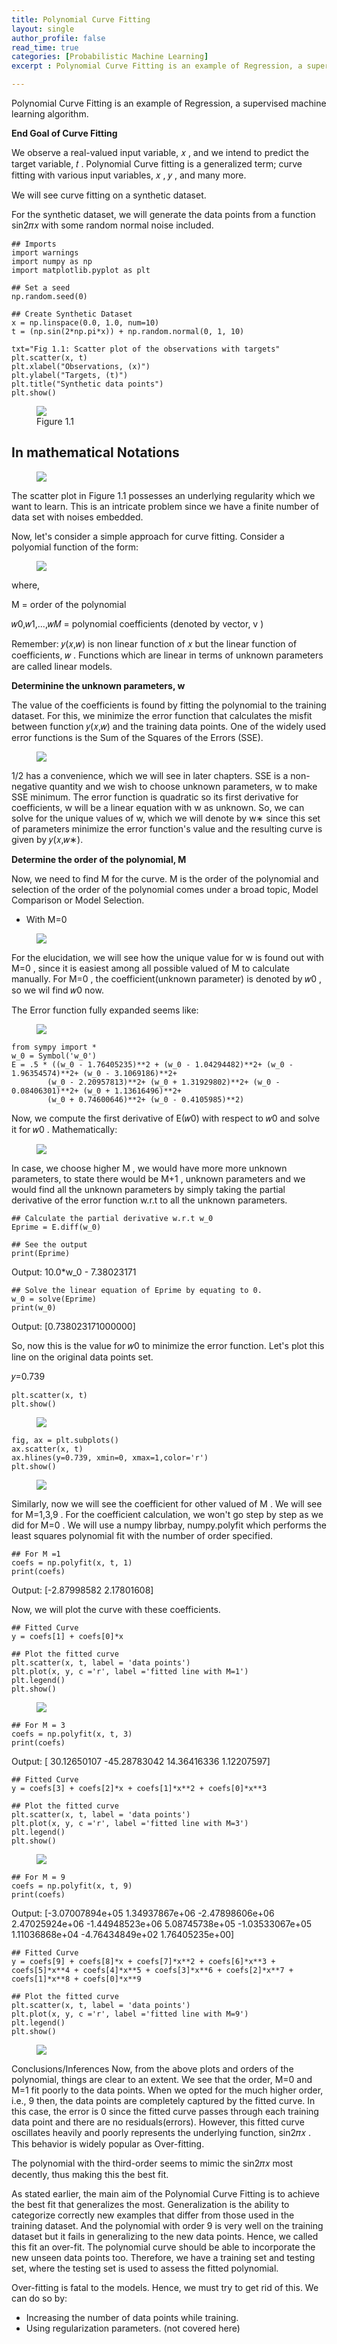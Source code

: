 ```yaml
---
title: Polynomial Curve Fitting
layout: single
author_profile: false
read_time: true
categories: [Probabilistic Machine Learning]
excerpt : Polynomial Curve Fitting is an example of Regression, a supervised machine learning algorithm.

---
```

Polynomial Curve Fitting is an example of Regression, a supervised machine learning algorithm.

__End Goal of Curve Fitting__

We observe a real-valued input variable,  𝑥 , and we intend to predict the target variable,  𝑡 . Polynomial Curve fitting is a generalized term; curve fitting with various input variables,  𝑥 ,  𝑦 , and many more.

We will see curve fitting on a synthetic dataset.

For the synthetic dataset, we will generate the data points from a function  sin2𝜋𝑥  with some random normal noise included.

```
## Imports
import warnings
import numpy as np
import matplotlib.pyplot as plt

## Set a seed
np.random.seed(0)

## Create Synthetic Dataset
x = np.linspace(0.0, 1.0, num=10)
t = (np.sin(2*np.pi*x)) + np.random.normal(0, 1, 10)

txt="Fig 1.1: Scatter plot of the observations with targets"
plt.scatter(x, t)
plt.xlabel("Observations, (x)")
plt.ylabel("Targets, (t)")
plt.title("Synthetic data points")
plt.show()
```
<figure>
	<img src="/images/1_1.png">
	<figcaption>Figure 1.1</figcaption>
</figure>

## In mathematical Notations

<figure>
	<img src="/images/1_2.png">
	<figcaption></figcaption>
</figure>

The scatter plot in Figure 1.1 possesses an underlying regularity which we want to learn. This is an intricate problem since we have a finite number of data set with noises embedded.

Now, let's consider a simple approach for curve fitting. Consider a polyomial function of the form:


<figure>
	<img src="/images/1_3.png">
	<figcaption></figcaption>
</figure>

where,

M = order of the polynomial

𝑤0,𝑤1,...,𝑤𝑀 = polynomial coefficients (denoted by vector,  v )

Remember:  𝑦(𝑥,𝑤)  is non linear function of  𝑥  but the linear function of coefficients,  𝑤 . Functions which are linear in terms of unknown parameters are called linear models.


__Determinine the unknown parameters,  w__

The value of the coefficients is found by fitting the polynomial to the training dataset. For this, we minimize the error function that calculates the misfit between function  𝑦(𝑥,𝑤)  and the training data points. One of the widely used error functions is the Sum of the Squares of the Errors (SSE).

<figure>
	<img src="/images/1_5.png">
	<figcaption></figcaption>
</figure>

1/2  has a convenience, which we will see in later chapters. SSE is a non-negative quantity and we wish to choose unknown parameters, w to make SSE minimum. The error function is quadratic so its first derivative for coefficients, w will be a linear equation with w as unknown. So, we can solve for the unique values of w, which we will denote by w∗ since this set of parameters minimize the error function's value and the resulting curve is given by 𝑦(𝑥,𝑤∗).



__Determine the order of the polynomial,  M__

Now, we need to find  M  for the curve.  M  is the order of the polynomial and selection of the order of the polynomial comes under a broad topic, Model Comparison or Model Selection.
- With  M=0
<figure>
	<img src="/images/1_6.png">
	<figcaption></figcaption>
</figure>

For the elucidation, we will see how the unique value for  w  is found out with  M=0 , since it is easiest among all possible valued of  M  to calculate manually. For  M=0 , the coefficient(unknown parameter) is denoted by  𝑤0 , so we wil find  𝑤0  now.

The Error function fully expanded seems like:

<figure>
	<img src="/images/1_7.png">
	<figcaption></figcaption>
</figure>

```
from sympy import *
w_0 = Symbol('w_0')
E = .5 * ((w_0 - 1.76405235)**2 + (w_0 - 1.04294482)**2+ (w_0 - 1.96354574)**2+ (w_0 - 3.1069186)**2+ 
        (w_0 - 2.20957813)**2+ (w_0 + 1.31929802)**2+ (w_0 - 0.08406301)**2+ (w_0 + 1.13616496)**2+ 
        (w_0 + 0.74600646)**2+ (w_0 - 0.4105985)**2) 
```

Now, we compute the first derivative of  E(𝑤0)  with respect to  𝑤0  and solve it for  𝑤0 . Mathematically:

<figure>
	<img src="/images/1_10.png">
	<figcaption></figcaption>
</figure>


In case, we choose higher  M , we would have more more unknown parameters, to state there would be  M+1 , unknown parameters and we would find all the unknown parameters by simply taking the partial derivative of the error function w.r.t to all the unknown parameters.


```
## Calculate the partial derivative w.r.t w_0
Eprime = E.diff(w_0)

## See the output
print(Eprime)
```
Output: 10.0*w_0 - 7.38023171

```
## Solve the linear equation of Eprime by equating to 0.
w_0 = solve(Eprime)
print(w_0)
```
Output: [0.738023171000000]

So, now this is the value for  𝑤0  to minimize the error function. Let's plot this line on the original data points set.


𝑦=0.739

```
plt.scatter(x, t)
plt.show()
```
<figure>
	<img src="/images/1_11.png">
	<figcaption></figcaption>
</figure>



```
fig, ax = plt.subplots()
ax.scatter(x, t)
ax.hlines(y=0.739, xmin=0, xmax=1,color='r')
plt.show()
```

<figure>
	<img src="/images/1_12.png">
	<figcaption></figcaption>
</figure>

Similarly, now we will see the coefficient for other valued of  M . We will see for  M=1,3,9 . For the coefficient calculation, we won't go step by step as we did for  M=0 . We will use a numpy librbay, numpy.polyfit which performs the least squares polynomial fit with the number of order specified.

```
## For M =1
coefs = np.polyfit(x, t, 1)
print(coefs)
```

Output: [-2.87998582  2.17801608]

Now, we will plot the curve with these coefficients.
```
## Fitted Curve
y = coefs[1] + coefs[0]*x 

## Plot the fitted curve
plt.scatter(x, t, label = 'data points')
plt.plot(x, y, c ='r', label ='fitted line with M=1')
plt.legend()
plt.show()
```
<figure>
	<img src="/images/1_13.png">
	<figcaption></figcaption>
</figure>

```
## For M = 3
coefs = np.polyfit(x, t, 3)
print(coefs)
```
Output: [ 30.12650107 -45.28783042  14.36416336   1.12207597]

```
## Fitted Curve
y = coefs[3] + coefs[2]*x + coefs[1]*x**2 + coefs[0]*x**3

## Plot the fitted curve
plt.scatter(x, t, label = 'data points')
plt.plot(x, y, c ='r', label ='fitted line with M=3')
plt.legend()
plt.show()
```
<figure>
	<img src="/images/1_14.png">
	<figcaption></figcaption>
</figure>

```
## For M = 9
coefs = np.polyfit(x, t, 9)
print(coefs)
```

Output: [-3.07007894e+05  1.34937867e+06 -2.47898606e+06  2.47025924e+06
 -1.44948523e+06  5.08745738e+05 -1.03533067e+05  1.11036868e+04
 -4.76434849e+02  1.76405235e+00]

 ```
 ## Fitted Curve
y = coefs[9] + coefs[8]*x + coefs[7]*x**2 + coefs[6]*x**3 + coefs[5]*x**4 + coefs[4]*x**5 + coefs[3]*x**6 + coefs[2]*x**7 + coefs[1]*x**8 + coefs[0]*x**9

## Plot the fitted curve
plt.scatter(x, t, label = 'data points')
plt.plot(x, y, c ='r', label ='fitted line with M=9')
plt.legend()
plt.show()
```
<figure>
	<img src="/images/1_15.png">
	<figcaption></figcaption>
</figure>

Conclusions/Inferences
Now, from the above plots and orders of the polynomial, things are clear to an extent. We see that the order,  M=0  and  M=1  fit poorly to the data points. When we opted for the much higher order, i.e., 9 then, the data points are completely captured by the fitted curve. In this case, the error is 0 since the fitted curve passes through each training data point and there are no residuals(errors). However, this fitted curve oscillates heavily and poorly represents the underlying function,  sin2𝜋𝑥 . This behavior is widely popular as Over-fitting.

The polynomial with the third-order seems to mimic the  sin2𝜋𝑥  most decently, thus making this the best fit.

As stated earlier, the main aim of the Polynomial Curve Fitting is to achieve the best fit that generalizes the most. Generalization is the ability to categorize correctly new examples that differ from those used in the training dataset. And the polynomial with order 9 is very well on the training dataset but it fails in generalizing to the new data points. Hence, we called this fit an over-fit. The polynomial curve should be able to incorporate the new unseen data points too. Therefore, we have a training set and testing set, where the testing set is used to assess the fitted polynomial.

Over-fitting is fatal to the models. Hence, we must try to get rid of this. We can do so by:

- Increasing the number of data points while training.
- Using regularization parameters. (not covered here)

